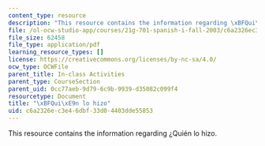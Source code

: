 ```yaml
---
content_type: resource
description: "This resource contains the information regarding \xBFQui\xE9n lo hizo."
file: /ol-ocw-studio-app/courses/21g-701-spanish-i-fall-2003/c6a2326ec3e46dbf33d04403dde55853_MIT21G_701F03_15quie.pdf
file_size: 62458
file_type: application/pdf
learning_resource_types: []
license: https://creativecommons.org/licenses/by-nc-sa/4.0/
ocw_type: OCWFile
parent_title: In-class Activities
parent_type: CourseSection
parent_uid: 0cc77aeb-9d79-6c9b-9939-d35082c099f4
resourcetype: Document
title: "\xBFQui\xE9n lo hizo"
uid: c6a2326e-c3e4-6dbf-33d0-4403dde55853
---
```

This resource contains the information regarding ¿Quién lo hizo.